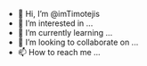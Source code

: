 - 👋 Hi, I’m @imTimotejis
- 👀 I’m interested in ...
- 🌱 I’m currently learning ...
- 💞️ I’m looking to collaborate on ...
- 📫 How to reach me ...

<!---
imTimotejis/imTimotejis is a ✨ special ✨ repository because its `README.md` (this file) appears on your GitHub profile.
You can click the Preview link to take a look at your changes.
--->
